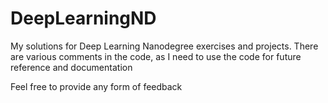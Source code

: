 # DeepLearningND
My solutions for Deep Learning Nanodegree exercises and projects. There are various comments in the code, as I need to use the code for future reference and documentation

Feel free to provide any form of feedback
